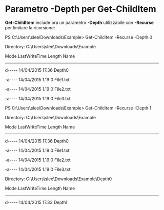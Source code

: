 # Parametro -Depth per Get-ChildItem
**Get-ChildItem** include ora un parametro **-Depth** utilizzabile con **-Recurse** per limitare la ricorsione:

PS C:\\Users\\slee\\Downloads\\Example&gt; Get-ChildItem -Recurse -Depth 0

Directory: C:\\Users\\slee\\Downloads\\Example

Mode LastWriteTime Length Name

---- ------------- ------ ----

d----- 14/04/2015 17.36 Depth0

-a---- 14/04/2015 1.19 0 File1.txt

-a---- 14/04/2015 1.19 0 File2.txt

-a---- 14/04/2015 1.19 0 File3.txt

PS C:\\Users\\slee\\Downloads\\Example&gt; Get-ChildItem -Recurse -Depth 1

Directory: C:\\Users\\slee\\Downloads\\Example

Mode LastWriteTime Length Name

---- ------------- ------ ----

d----- 14/04/2015 17.36 Depth0

-a---- 14/04/2015 1.19 0 File1.txt

-a---- 14/04/2015 1.19 0 File2.txt

-a---- 14/04/2015 1.19 0 File3.txt

Directory: C:\\Users\\slee\\Downloads\\Example\\Depth0

Mode LastWriteTime Length Name

---- ------------- ------ ----

d----- 14/04/2015 17.33 Depth1


<!--HONumber=Aug16_HO3-->


